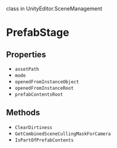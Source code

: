 class in UnityEditor.SceneManagement
# PrefabStage

## Properties
- `assetPath`
- `mode`
- `openedFromInstanceObject`
- `openedFromInstanceRoot`
- `prefabContentsRoot`
## Methods
- `ClearDirtiness`
- `GetCombinedSceneCullingMaskForCamera`
- `IsPartOfPrefabContents`
